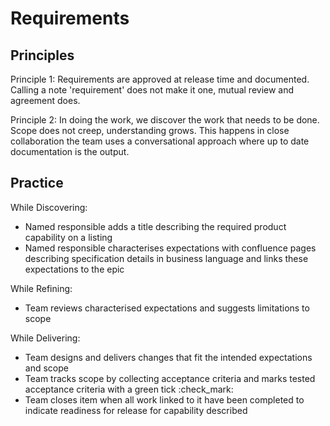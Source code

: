 # Requirements

## Principles 
Principle 1: Requirements are approved at release time and documented. Calling a note 'requirement' does not make it one, mutual review and agreement does. 

Principle 2: In doing the work, we discover the work that needs to be done. Scope does not creep, understanding grows. This happens 
in close collaboration the team uses a conversational approach where up to date documentation is the output. 

## Practice 
While Discovering: 
* Named responsible adds a title describing the required product capability on a listing
* Named responsible characterises expectations with confluence pages describing specification details in business language and links these expectations to the epic

While Refining:
* Team reviews characterised expectations and suggests limitations to scope

While Delivering:
* Team designs and delivers changes that fit the intended expectations and scope
* Team tracks scope by collecting acceptance criteria and marks tested acceptance criteria with a green tick :check_mark: 
* Team closes item when all work linked to it have been completed to indicate readiness for release for capability described
